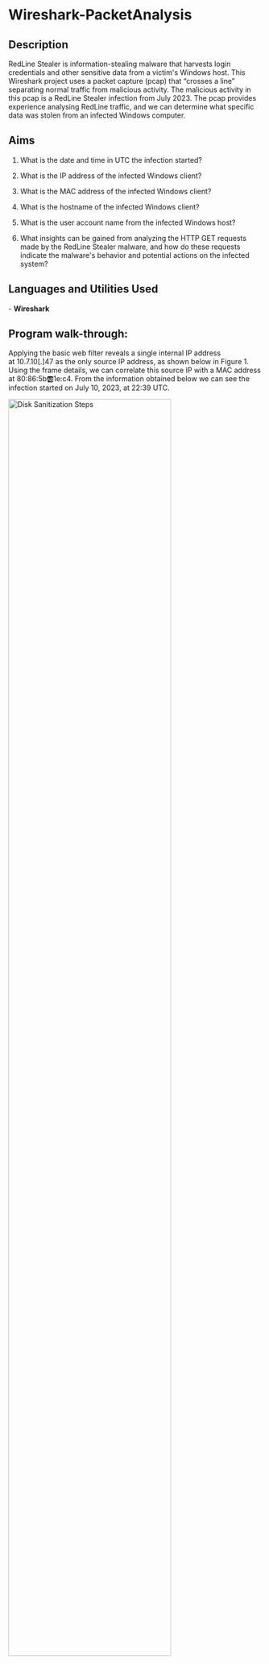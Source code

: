 <h1>Wireshark-PacketAnalysis</h1>

<h2>Description</h2>
RedLine Stealer is information-stealing malware that harvests login credentials and other sensitive data from a victim's Windows host. This Wireshark project uses a packet capture (pcap) that “crosses a line” separating normal traffic from malicious activity. The malicious activity in this pcap is a RedLine Stealer infection from July 2023. The pcap provides experience analysing RedLine traffic, and we can determine what specific data was stolen from an infected Windows computer.

<h2> Aims </h2>

1. What is the date and time in UTC the infection started?</b> 

2. What is the IP address of the infected Windows client?</b> 

3. What is the MAC address of the infected Windows client?</b> 

4. What is the hostname of the infected Windows client?</b> 

5. What is the user account name from the infected Windows host?</b> 

6. What insights can be gained from analyzing the HTTP GET requests made by the RedLine Stealer malware, and how do these requests indicate the malware's behavior and potential actions on the infected system?</b> 

<h2>Languages and Utilities Used</h2>
- <b>Wireshark</b> 

<h2>Program walk-through:</h2>

<p align="center">

Applying the basic web filter reveals a single internal IP address at 10.7.10[.]47 as the only source IP address, as shown below in Figure 1. Using the frame details, we can correlate this source IP with a MAC address at 80:86:5b:ab:1e:c4. From the information obtained below we can see the infection started on July 10, 2023, at 22:39 UTC.

<img src="https://imgur.com/QzmiDHp.png" height="80%" width="80%" alt="Disk Sanitization Steps"/>



NBNS is a protocol used to resolve NetBIOS names to IP addresses, primarily in Windows networks. From figure 2 below we can see the hostname is DESKTOP-9PEA63H. It is not COOLWEATHERCOAT as it is the domain name rather than the specific host name. 

<img src="https://imgur.com/gbjgIUx.png" height="80%" width="80%" alt="Disk Sanitization Steps"/>



We can verify the victim’s hostname and Windows user account name through Kerberos authentication traffic. Filter on kerberos.CNameString to find the Windows user account name rwalters, as shown below in Figure 3.

<img src="https://imgur.com/2AQN9ld.png" height="80%" width="80%" alt="Disk Sanitization Steps"/>



The HTTP GET requests captured in the Wireshark traffic reveal important information about the RedLine Stealer infection. Let's break down what these GET requests show and mean:

http://623start[.]site/?status=start&av=Windows%20Defender
If we follow the TCP stream, this GET request indicates the malware attempting to start its malicious activities. The status=start parameter likely triggers the malware to initiate its operations. The av=Windows%20Defender parameter suggests that the malware is checking for the presence of Windows Defender antivirus on the victim's system.

<img src="https://imgur.com/blMdpes.png" height="80%" width="80%" alt="Disk Sanitization Steps"/>



http://623start[.]site/?status=install
This GET request signifies another stage in the malware's execution. The status=install parameter could imply that the malware is attempting to install additional components or perform certain actions on the infected system.

<img src="https://imgur.com/a0qfID1.png" height="80%" width="80%" alt="Disk Sanitization Steps"/>



http://guiatelefonos[.]com/data/czx.jpg
This GET request points to a URL where the malware attempts to fetch additional resources or execute further commands. In this case, it's requesting a JPEG file.
The presence of a file extension in the URL (czx.jpg) suggests that the server may respond with a file download, potentially containing malicious code or instructions.

<img src="https://imgur.com/pyYX6oG.png" height="80%" width="80%" alt="Disk Sanitization Steps"/>



These GET requests provide insights into the behavior of the RedLine Stealer malware, including its attempt to start, install, and fetch additional resources from remote servers. Analyzing such network traffic helps security analysts understand the malware's tactics and devise appropriate countermeasures to mitigate the threat.



<img src="https://imgur.com/pyYX6oG.png" height="80%" width="80%" alt="Disk Sanitization Steps"/>

